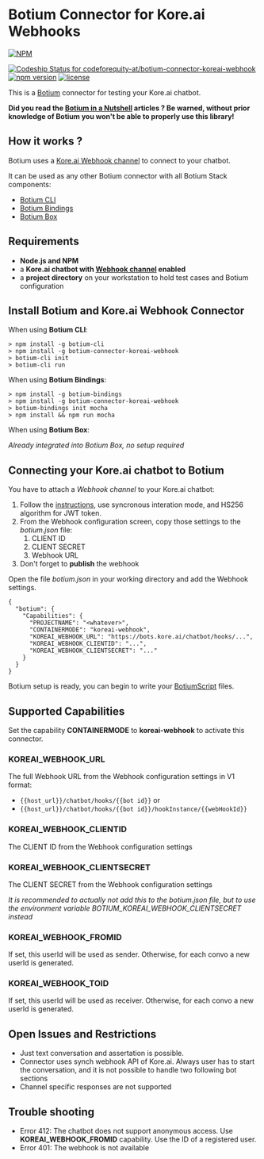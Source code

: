 # Botium Connector for Kore.ai Webhooks 

[![NPM](https://nodei.co/npm/botium-connector-koreai-webhook.png?downloads=true&downloadRank=true&stars=true)](https://nodei.co/npm/botium-connector-koreai-webhook/)

[![Codeship Status for codeforequity-at/botium-connector-koreai-webhook](https://app.codeship.com/projects/913b9260-f570-0136-2f32-1e71af04627f/status?branch=master)](https://app.codeship.com/projects/320855)
[![npm version](https://badge.fury.io/js/botium-connector-koreai-webhook.svg)](https://badge.fury.io/js/botium-connector-koreai-webhook)
[![license](https://img.shields.io/github/license/mashape/apistatus.svg)]()

This is a [Botium](https://github.com/codeforequity-at/botium-core) connector for testing your Kore.ai chatbot.

__Did you read the [Botium in a Nutshell](https://medium.com/@floriantreml/botium-in-a-nutshell-part-1-overview-f8d0ceaf8fb4) articles ? Be warned, without prior knowledge of Botium you won't be able to properly use this library!__

## How it works ?
Botium uses a [Kore.ai Webhook channel](https://developer.kore.ai/docs/bots/bot-builder/adding-channels-to-your-bot/adding-webhook-channel/) to connect to your chatbot.

It can be used as any other Botium connector with all Botium Stack components:
* [Botium CLI](https://github.com/codeforequity-at/botium-cli/)
* [Botium Bindings](https://github.com/codeforequity-at/botium-bindings/)
* [Botium Box](https://www.botium.at)

## Requirements

* __Node.js and NPM__
* a __Kore.ai chatbot with [Webhook channel](https://developer.kore.ai/docs/bots/bot-builder/adding-channels-to-your-bot/adding-webhook-channel/) enabled__
* a __project directory__ on your workstation to hold test cases and Botium configuration

## Install Botium and Kore.ai Webhook Connector

When using __Botium CLI__:

```
> npm install -g botium-cli
> npm install -g botium-connector-koreai-webhook
> botium-cli init
> botium-cli run
```

When using __Botium Bindings__:

```
> npm install -g botium-bindings
> npm install -g botium-connector-koreai-webhook
> botium-bindings init mocha
> npm install && npm run mocha
```

When using __Botium Box__:

_Already integrated into Botium Box, no setup required_

## Connecting your Kore.ai chatbot to Botium

You have to attach a _Webhook channel_ to your Kore.ai chatbot:
1. Follow the [instructions](https://developer.kore.ai/docs/bots/bot-builder/adding-channels-to-your-bot/adding-webhook-channel/), use syncronous interation mode, and HS256 algorithm for JWT token.  
2. From the Webhook configuration screen, copy those settings to the _botium.json_ file:
    1. CLIENT ID
    2. CLIENT SECRET
    3. Webhook URL
3. Don't forget to __publish__ the webhook

Open the file _botium.json_ in your working directory and add the Webhook settings.

```
{
  "botium": {
    "Capabilities": {
      "PROJECTNAME": "<whatever>",
      "CONTAINERMODE": "koreai-webhook",
      "KOREAI_WEBHOOK_URL": "https://bots.kore.ai/chatbot/hooks/...",
      "KOREAI_WEBHOOK_CLIENTID": "...",
      "KOREAI_WEBHOOK_CLIENTSECRET": "..."
    }
  }
}
```
Botium setup is ready, you can begin to write your [BotiumScript](https://github.com/codeforequity-at/botium-core/wiki/Botium-Scripting) files.

## Supported Capabilities

Set the capability __CONTAINERMODE__ to __koreai-webhook__ to activate this connector.

### KOREAI_WEBHOOK_URL
The full Webhook URL from the Webhook configuration settings in V1 format:
- ```{{host_url}}/chatbot/hooks/{{bot id}}``` or
- ```{{host_url}}/chatbot/hooks/{{bot id}}/hookInstance/{{webHookId}}```

### KOREAI_WEBHOOK_CLIENTID
The CLIENT ID from the Webhook configuration settings

### KOREAI_WEBHOOK_CLIENTSECRET
The CLIENT SECRET from the Webhook configuration settings

_It is recommended to actually not add this to the botium.json file, but to use the environment variable BOTIUM_KOREAI_WEBHOOK_CLIENTSECRET instead_

### KOREAI_WEBHOOK_FROMID
If set, this userId will be used as sender. Otherwise, for each convo a new userId is generated.

### KOREAI_WEBHOOK_TOID
If set, this userId will be used as receiver. Otherwise, for each convo a new userId is generated.

## Open Issues and Restrictions
* Just text conversation and assertation is possible.
* Connector uses synch webhook API of Kore.ai. Always user has to start the conversation, and it is not possible to handle two following bot sections 
* Channel specific responses are not supported

## Trouble shooting
* Error 412: The chatbot does not support anonymous access. Use __KOREAI_WEBHOOK_FROMID__ capability. 
Use the ID of a registered user.
* Error 401: The webhook is not available
